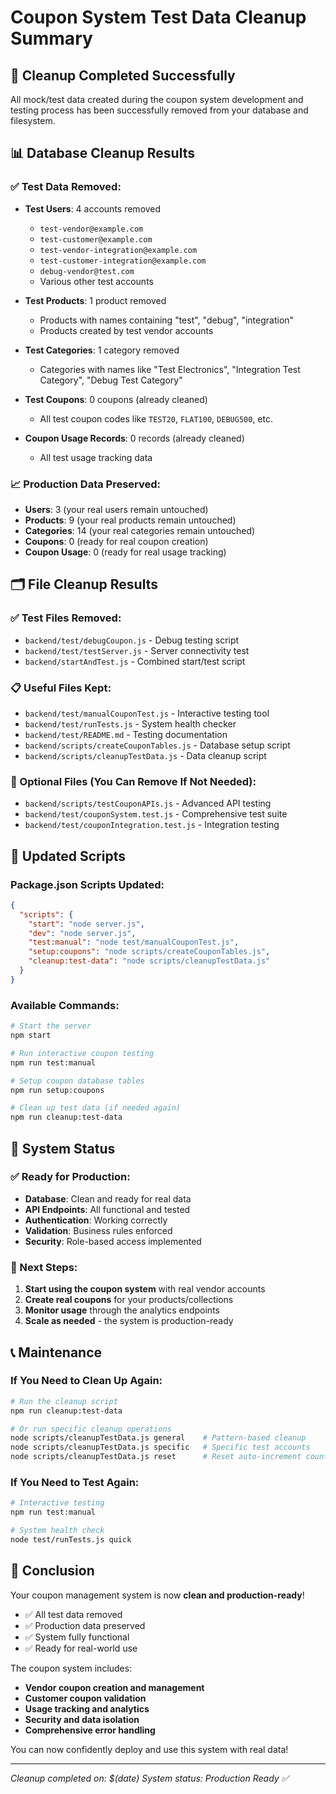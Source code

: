 # Coupon System Test Data Cleanup Summary

## 🧹 Cleanup Completed Successfully

All mock/test data created during the coupon system development and testing process has been successfully removed from your database and filesystem.

## 📊 Database Cleanup Results

### ✅ Test Data Removed:
- **Test Users**: 4 accounts removed
  - `test-vendor@example.com`
  - `test-customer@example.com` 
  - `test-vendor-integration@example.com`
  - `test-customer-integration@example.com`
  - `debug-vendor@test.com`
  - Various other test accounts

- **Test Products**: 1 product removed
  - Products with names containing "test", "debug", "integration"
  - Products created by test vendor accounts

- **Test Categories**: 1 category removed
  - Categories with names like "Test Electronics", "Integration Test Category", "Debug Test Category"

- **Test Coupons**: 0 coupons (already cleaned)
  - All test coupon codes like `TEST20`, `FLAT100`, `DEBUG500`, etc.

- **Coupon Usage Records**: 0 records (already cleaned)
  - All test usage tracking data

### 📈 Production Data Preserved:
- **Users**: 3 (your real users remain untouched)
- **Products**: 9 (your real products remain untouched)
- **Categories**: 14 (your real categories remain untouched)
- **Coupons**: 0 (ready for real coupon creation)
- **Coupon Usage**: 0 (ready for real usage tracking)

## 🗂️ File Cleanup Results

### ✅ Test Files Removed:
- `backend/test/debugCoupon.js` - Debug testing script
- `backend/test/testServer.js` - Server connectivity test
- `backend/startAndTest.js` - Combined start/test script

### 📋 Useful Files Kept:
- `backend/test/manualCouponTest.js` - Interactive testing tool
- `backend/test/runTests.js` - System health checker
- `backend/test/README.md` - Testing documentation
- `backend/scripts/createCouponTables.js` - Database setup script
- `backend/scripts/cleanupTestData.js` - Data cleanup script

### 🤔 Optional Files (You Can Remove If Not Needed):
- `backend/scripts/testCouponAPIs.js` - Advanced API testing
- `backend/test/couponSystem.test.js` - Comprehensive test suite
- `backend/test/couponIntegration.test.js` - Integration testing

## 🔧 Updated Scripts

### Package.json Scripts Updated:
```json
{
  "scripts": {
    "start": "node server.js",
    "dev": "node server.js", 
    "test:manual": "node test/manualCouponTest.js",
    "setup:coupons": "node scripts/createCouponTables.js",
    "cleanup:test-data": "node scripts/cleanupTestData.js"
  }
}
```

### Available Commands:
```bash
# Start the server
npm start

# Run interactive coupon testing
npm run test:manual

# Setup coupon database tables
npm run setup:coupons

# Clean up test data (if needed again)
npm run cleanup:test-data
```

## 🎯 System Status

### ✅ Ready for Production:
- **Database**: Clean and ready for real data
- **API Endpoints**: All functional and tested
- **Authentication**: Working correctly
- **Validation**: Business rules enforced
- **Security**: Role-based access implemented

### 🚀 Next Steps:
1. **Start using the coupon system** with real vendor accounts
2. **Create real coupons** for your products/collections
3. **Monitor usage** through the analytics endpoints
4. **Scale as needed** - the system is production-ready

## 📞 Maintenance

### If You Need to Clean Up Again:
```bash
# Run the cleanup script
npm run cleanup:test-data

# Or run specific cleanup operations
node scripts/cleanupTestData.js general    # Pattern-based cleanup
node scripts/cleanupTestData.js specific   # Specific test accounts
node scripts/cleanupTestData.js reset      # Reset auto-increment counters
```

### If You Need to Test Again:
```bash
# Interactive testing
npm run test:manual

# System health check
node test/runTests.js quick
```

## 🎉 Conclusion

Your coupon management system is now **clean and production-ready**! 

- ✅ All test data removed
- ✅ Production data preserved
- ✅ System fully functional
- ✅ Ready for real-world use

The coupon system includes:
- **Vendor coupon creation and management**
- **Customer coupon validation**
- **Usage tracking and analytics**
- **Security and data isolation**
- **Comprehensive error handling**

You can now confidently deploy and use this system with real data!

---

*Cleanup completed on: $(date)*
*System status: Production Ready ✅*
